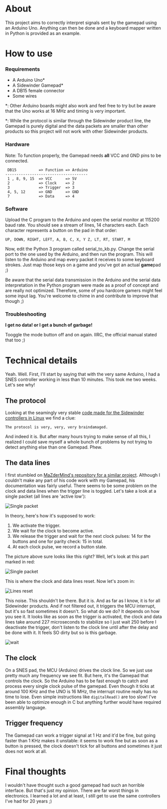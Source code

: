 # About
This project aims to correctly interpret signals sent by the gamepad using an Arduino Uno. Anything can then be done and a keyboard mapper written in Python is provided as an example.

# How to use
### Requirements
- A Arduino Uno*
- A Sidewinder Gamepad*
- A DB15 female connector
- Some wires

*: Other Arduino boards might also work and feel free to try but be aware that the Uno works at 16 MHz and timing is very important.

*: While the protocol is similar through the Sidewinder product line, the Gamepad is purely digital and the data packets are smaller than other products so this project will not work with other Sidewinder products.
### Hardware
Note: To function properly, the Gamepad needs **all** VCC and GND pins to be connected.
```
 DB15          => Function => Arduino
-------------------------------------
 1 , 8, 9, 15  => VCC      => 5V
 2             => Clock    => 2
 3             => Trigger  => 3
 4, 5, 12      => GND      => GND
 7             => Data     => 4
```

### Software
Upload the C program to the Arduino and open the serial monitor at 115200 baud rate. You should see a stream of lines, 14 characters each. Each character represents a button on the pad in that order:

```UP, DOWN, RIGHT, LEFT, A, B, C, X, Y Z, LT, RT, START, M```

Now, edit the Python 3 program called serial_to_kb.py. Change the serial port to the one used by the Arduino, and then run the program. This will listen to the Arduino and map every packet it receives to some keyboard strokes. Just map those keys on a game and you've got an actual **game**pad ;)

Be aware that the serial data transmission in the Arduino and the serial data interpretation in the Python program were made as a proof of concept and are really not optimized. Therefore, some of you hardcore gamers might feel some input lag. You're welcome to chime in and contribute to improve that though ;)

### Troubleshooting
**I get no data! or I get a bunch of garbage!**

Tooggle the mode button off and on again. IIRC, the official manual stated that too ;)

# Technical details
Yeah. Well. First, I'll start by saying that with the very same Arduino, I had a SNES controller working in less than 10 minutes. This took me two weeks. Let's see why!
## The protocol
Looking at the seamingly very stable [code made for the Sidewinder controllers in Linux](https://github.com/torvalds/linux/blob/master/drivers/input/joystick/sidewinder.c) we find a clue:

```The protocol is very, very, very braindamaged.```

And indeed it is. But after many hours trying to make sense of all this, I realized I could save myself a whole bunch of problems by not trying to detect anything else than one Gamepad. Phew.
## The data lines
I first stumbled on [MaZderMind's repository for a similar project](https://github.com/MaZderMind/SidewinderInterface). Although I couldn't make any part of his code work with my Gamepad, his documentation was fairly useful. There seems to be some problem on the clock and data lines when the trigger line is toggled. Let's take a look at a single packet (all lines are 'active low'):

![Single packet](doc/ss1.png)

In theory, here's how it's supposed to work:

1. We activate the trigger.
2. We wait for the clock to become active.
3. We release the trigger and wait for the next clock pulses: 14 for the buttons and one for parity check: 15 in total.
4. At each clock pulse, we record a button state.

The picture above sure looks like this right? Well, let's look at this part marked in red:

![Single packet](doc/ss2.png)

This is where the clock and data lines reset. Now let's zoom in:

![Lines reset](doc/ss3.png)

This noise. This shouldn't be there. But it is. And as far as I know, it is for all Sidewinder products. And if not filtered out, it triggers the MCU interrupt, but it's so fast sometimes it doesn't. So what do we do? It depends on how you see it. It looks like as soon as the trigger is activated, the clock and data lines take around 227 microseconds to stabilize so I just wait 250 before I deactivate the trigger, don't listen to the clock line until after the delay and be done with it. It feels SO dirty but so is this garbage.

![wait](doc/ss4.png)

## The clock
On a SNES pad, the MCU (Arduino) drives the clock line. So we just use pretty much any frequency we see fit. But here, it's the Gamepad that controls the clock. So the Arduino has to be fast enough to catch and process every single clock pulse of the gamepad. Even though it ticks at around 100 KHz and the UNO is 16 MHz, the interrupt routine really has no time to lose. Even simple instructions like ```digitalRead()``` are too slow! I've been able to optimize enough in C but anything further would have required assembly language.

## Trigger frequency
The Gamepad can work a trigger signal at 1 Hz and it'd be fine, but going faster than 1 KHz makes it unstable: it seems to work fine but as soon as a button is pressed, the clock doesn't tick for all buttons and sometimes it just does not work at all.

# Final thoughts
I wouldn't have thought such a good gamepad had such an horrible interface. But that's just my opinion. There are far worst things in electronics. I learned a lot and at least, I still get to use the same controllers I've had for 20 years ;)
